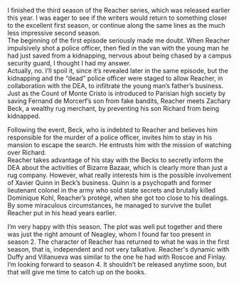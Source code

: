 I finished the third season of the Reacher series, which was released earlier this year. I was eager to see if the writers would return to something closer to the excellent first season, or continue along the same lines as the much less impressive second season.  
The beginning of the first episode seriously made me doubt. When Reacher impulsively shot a police officer, then fled in the van with the young man he had just saved from a kidnapping, nervous about being chased by a campus security guard, I thought I had my answer.  
Actually, no. I’ll spoil it, since it’s revealed later in the same episode, but the kidnapping and the “dead” police officer were staged to allow Reacher, in collaboration with the DEA, to infiltrate the young man’s father’s business. Just as the Count of Monte Cristo is introduced to Parisian high society by saving Fernand de Morcerf’s son from fake bandits, Reacher meets Zachary Beck, a wealthy rug merchant, by preventing his son Richard from being kidnapped.

Following the event, Beck, who is indebted to Reacher and believes him responsible for the murder of a police officer, invites him to stay in his mansion to escape the search. He entrusts him with the mission of watching over Richard.  
Reacher takes advantage of his stay with the Becks to secretly inform the DEA about the activities of Bizarre Bazaar, which is clearly more than just a rug company. However, what really interests him is the possible involvement of Xavier Quinn in Beck’s business. Quinn is a psychopath and former lieutenant colonel in the army who sold state secrets and brutally killed Dominique Kohl, Reacher’s protégé, when she got too close to his dealings. By some miraculous circumstances, he managed to survive the bullet Reacher put in his head years earlier.

I’m very happy with this season. The plot was well put together and there was just the right amount of Neagley, whom I found far too present in season 2. The character of Reacher has returned to what he was in the first season, that is, independent and not very talkative. Reacher's dynamic with Duffy and Villanueva was similar to the one he had with Roscoe and Finlay.  
I’m looking forward to season 4. It shouldn’t be released anytime soon, but that will give me time to catch up on the books.
